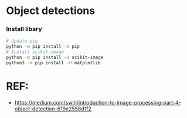 # Object detections

### Install libary
```bash
# Update pip
python -m pip install -U pip
# Install scikit-image
python -m pip install -U scikit-image
python3 -m pip install -U matplotlib
```

# REF:
- https://medium.com/swlh/introduction-to-image-processing-part-4-object-detection-619e2558d1f2
